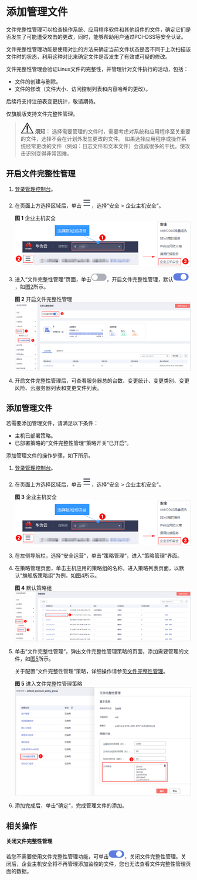 # 添加管理文件<a name="hss_01_0027"></a>

文件完整性管理可以检查操作系统、应用程序软件和其他组件的文件，确定它们是否发生了可能遭受攻击的更改，同时，能够帮助用户通过PCI-DSS等安全认证。

文件完整性管理功能是使用对比的方法来确定当前文件状态是否不同于上次扫描该文件时的状态，利用这种对比来确定文件是否发生了有效或可疑的修改。

文件完整性管理会验证Linux文件的完整性，并管理针对文件执行的活动，包括：

-   文件的创建与删除。
-   文件的修改（文件大小、访问控制列表和内容哈希的更改）。

后续将支持注册表变更统计，敬请期待。

仅旗舰版支持文件完整性管理。

>![](public_sys-resources/icon-notice.gif) **须知：** 
>选择需要管理的文件时，需要考虑对系统和应用程序至关重要的文件，选择不会在计划外发生更改的文件。
>如果选择应用程序或操作系统经常更改的文件（例如：日志文件和文本文件）会造成很多的干扰，使攻击识别变得非常困难。

## 开启文件完整性管理<a name="section981511301663"></a>

1.  [登录管理控制台](https://console.huaweicloud.com)。
2.  在页面上方选择区域后，单击![](figures/icon-servicelist.png)，选择“安全  \>  企业主机安全“。

    **图 1**  企业主机安全<a name="hss_01_0229_fig1271516227232"></a>  
    ![](figures/企业主机安全.png "企业主机安全")


1.  进入“文件完整性管理“页面，单击![](figures/icon-closed.png)，开启文件完整性管理，默认![](figures/icon-opened.png)，如[图2](#fig350162443614)所示。

    **图 2**  开启文件完整性管理<a name="fig350162443614"></a>  
    ![](figures/开启文件完整性管理.png "开启文件完整性管理")

2.  开启文件完整性管理后，可查看服务器总的台数、变更统计、变更类别、变更风险、云服务器列表和变更文件列表。

## 添加管理文件<a name="section20748182165011"></a>

若需要添加管理文件，请满足以下条件：

-   主机已部署策略。
-   已部署策略的“文件完整性管理“策略开关“已开启“。

添加管理文件的操作步骤，如下所示。

1.  [登录管理控制台](https://console.huaweicloud.com)。
2.  在页面上方选择区域后，单击![](figures/icon-servicelist.png)，选择“安全  \>  企业主机安全“。

    **图 3**  企业主机安全<a name="hss_01_0229_fig1271516227232_1"></a>  
    ![](figures/企业主机安全.png "企业主机安全")


1.  在左侧导航栏，选择“安全运营“，单击“策略管理“，进入“策略管理“界面。
2.  在策略管理页面，单击主机应用的策略组的名称，进入策略列表页面，以默认“旗舰版策略组“为例，如[图4](#fig10124795120)所示。

    **图 4**  默认策略组<a name="fig10124795120"></a>  
    ![](figures/默认策略组.png "默认策略组")

3.  单击“文件完整性管理“，弹出文件完整性管理策略的页面，添加需要管理的文件，如[图5](#fig1018761513479)所示。

    关于配置“文件完整性管理“策略，详细操作请参见[文件完整性管理](修改策略内容.md#section181381720102814)。

    **图 5**  进入文件完整性管理策略<a name="fig1018761513479"></a>  
    ![](figures/进入文件完整性管理策略.png "进入文件完整性管理策略")


1.  添加完成后，单击“确定“，完成管理文件的添加。

## 相关操作<a name="section1614619590587"></a>

**关闭文件完整性管理**

若您不需要使用文件完整性管理功能，可单击![](figures/icon-opened.png)，关闭文件完整性管理。关闭后，企业主机安全将不再管理添加监控的文件，您也无法查看文件完整性管理页面的数据。

